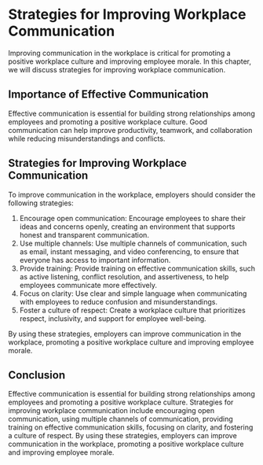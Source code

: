 Strategies for Improving Workplace Communication
=====================================================================================================

Improving communication in the workplace is critical for promoting a positive workplace culture and improving employee morale. In this chapter, we will discuss strategies for improving workplace communication.

Importance of Effective Communication
-------------------------------------

Effective communication is essential for building strong relationships among employees and promoting a positive workplace culture. Good communication can help improve productivity, teamwork, and collaboration while reducing misunderstandings and conflicts.

Strategies for Improving Workplace Communication
------------------------------------------------

To improve communication in the workplace, employers should consider the following strategies:

1. Encourage open communication: Encourage employees to share their ideas and concerns openly, creating an environment that supports honest and transparent communication.
2. Use multiple channels: Use multiple channels of communication, such as email, instant messaging, and video conferencing, to ensure that everyone has access to important information.
3. Provide training: Provide training on effective communication skills, such as active listening, conflict resolution, and assertiveness, to help employees communicate more effectively.
4. Focus on clarity: Use clear and simple language when communicating with employees to reduce confusion and misunderstandings.
5. Foster a culture of respect: Create a workplace culture that prioritizes respect, inclusivity, and support for employee well-being.

By using these strategies, employers can improve communication in the workplace, promoting a positive workplace culture and improving employee morale.

Conclusion
----------

Effective communication is essential for building strong relationships among employees and promoting a positive workplace culture. Strategies for improving workplace communication include encouraging open communication, using multiple channels of communication, providing training on effective communication skills, focusing on clarity, and fostering a culture of respect. By using these strategies, employers can improve communication in the workplace, promoting a positive workplace culture and improving employee morale.

